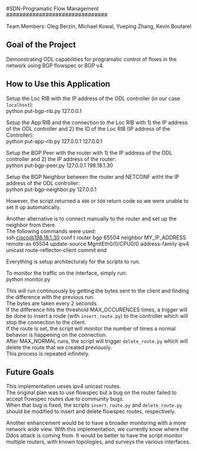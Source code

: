 #SDN-Programatic Flow Management
###############################

Team Members: Oleg Berzin, Michael Kowal, Yueping Zhang, Kevin Boutarel

## Goal of the Project  

Demonstrating ODL capabilities for programatic control of flows in the network using BGP flowspec or BGP v4.


## How to Use this Application  

Setup the Loc RIB with the IP address of the ODL controller (in our case `localhost`):  
	python put-bgp-rib.py 127.0.0.1

Setup the App RIB and the connection to the Loc RIB with 1) the IP address of the ODL controller and 2) the ID of the Loc RIB (IP address of the Controller):  
	python put-app-rib.py 127.0.0.1 127.0.0.1

Setup the BGP Peer with the router with 1) the IP address of the ODL controller and 2) the IP address of the router:  
	python put-bgp-peer.py 127.0.0.1 198.18.1.30

Setup the BGP Neighbor between the router and NETCONF witht the IP address of the ODL controller:  
	python put-bgp-neighbor.py 127.0.0.1

However, the script returned a `400` or `500` return code so we were unable to set it up automatically.  

Another alternative is to connect manually to the router and set up the neighbor from there.  
The following commands were used:  
	ssh cisco@198.18.1.30
	conf t
	router bgp 65504
	neighbor MY_IP_ADDRESS
	remote-as 65504
	update-source MgmtEth0/0/CPU0/0
	address-family ipv4 unicast
	route-reflector-client
	commit
	end  

Everything is setup architecturaly for the scripts to run.  

To monitor the traffic on the interface, simply run:  
	python monitor.py

This will run continuously by getting the bytes sent to the client and finding the difference with the previous run.  
The bytes are taken every 2 seconds.  
If the difference hits the threshold MAX_OCCURENCES times, a trigger will be done to insert a route (with `insert_route.py`) to the controller which will stop the connection to the client.  
If the route is set, the script will monitor the number of times a normal behavior is happening on the connection.  
After MAX_NORMAL runs, the script will trigger `delete_route.py` which will delete the route that we created previously.  
This process is repeated infinitely.  


## Future Goals

This implementation ueses ipv4 unicast routes.  
The original plan was to use flowspec but a bug on the router failed to accept flowspec routes due to community bugs.  
When that bug is fixed, the scripts `insert_route.py` and `delete_route.py` should be modified to insert and delete flowspec routes, respectively.  

Another enhancement would be to have a broader monitoring with a more network wide view.
With this implementation, we currently know where the Ddos attack is coming from.
It would be better to have the script monitor multiple routers, with known topologies, and surveys the various interfaces.  